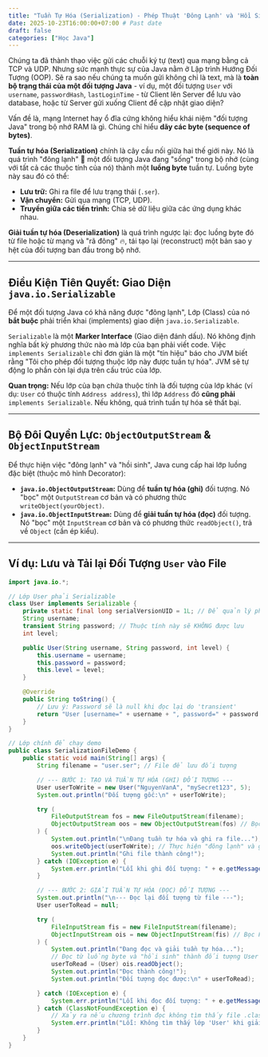 ```yaml
---
title: "Tuần Tự Hóa (Serialization) - Phép Thuật 'Đông Lạnh' và 'Hồi Sinh' Đối Tượng Java"
date: 2025-10-23T16:00:00+07:00 # Past date
draft: false
categories: ["Học Java"]
---
```


Chúng ta đã thành thạo việc gửi các chuỗi ký tự (text) qua mạng bằng cả TCP và UDP. Nhưng sức mạnh thực sự của Java nằm ở Lập trình Hướng Đối Tượng (OOP). Sẽ ra sao nếu chúng ta muốn gửi không chỉ là text, mà là **toàn bộ trạng thái của một đối tượng Java** - ví dụ, một đối tượng `User` với `username`, `passwordHash`, `lastLoginTime` - từ Client lên Server để lưu vào database, hoặc từ Server gửi xuống Client để cập nhật giao diện?

Vấn đề là, mạng Internet hay ổ đĩa cứng không hiểu khái niệm "đối tượng Java" trong bộ nhớ RAM là gì. Chúng chỉ hiểu **dãy các byte (sequence of bytes)**.

**Tuần tự hóa (Serialization)** chính là cây cầu nối giữa hai thế giới này. Nó là quá trình "đông lạnh" 🥶 một đối tượng Java đang "sống" trong bộ nhớ (cùng với tất cả các thuộc tính của nó) thành một **luồng byte** tuần tự. Luồng byte này sau đó có thể:
* **Lưu trữ:** Ghi ra file để lưu trạng thái (`.ser`).
* **Vận chuyển:** Gửi qua mạng (TCP, UDP).
* **Truyền giữa các tiến trình:** Chia sẻ dữ liệu giữa các ứng dụng khác nhau.

**Giải tuần tự hóa (Deserialization)** là quá trình ngược lại: đọc luồng byte đó từ file hoặc từ mạng và "rã đông" 🔥, tái tạo lại (reconstruct) một bản sao y hệt của đối tượng ban đầu trong bộ nhớ.

---

## Điều Kiện Tiên Quyết: Giao Diện `java.io.Serializable`

Để một đối tượng Java có khả năng được "đông lạnh", Lớp (Class) của nó **bắt buộc** phải triển khai (implements) giao diện `java.io.Serializable`.

`Serializable` là một **Marker Interface** (Giao diện đánh dấu). Nó không định nghĩa bất kỳ phương thức nào mà lớp của bạn phải viết code. Việc `implements Serializable` chỉ đơn giản là một "tín hiệu" báo cho JVM biết rằng "Tôi cho phép đối tượng thuộc lớp này được tuần tự hóa". JVM sẽ tự động lo phần còn lại dựa trên cấu trúc của lớp.

**Quan trọng:** Nếu lớp của bạn chứa thuộc tính là đối tượng của lớp khác (ví dụ: `User` có thuộc tính `Address address`), thì lớp `Address` đó **cũng phải** `implements Serializable`. Nếu không, quá trình tuần tự hóa sẽ thất bại.

---

## Bộ Đôi Quyền Lực: `ObjectOutputStream` & `ObjectInputStream`

Để thực hiện việc "đông lạnh" và "hồi sinh", Java cung cấp hai lớp luồng đặc biệt (thuộc mô hình Decorator):

* **`java.io.ObjectOutputStream`:** Dùng để **tuần tự hóa (ghi)** đối tượng. Nó "bọc" một `OutputStream` cơ bản và có phương thức `writeObject(yourObject)`.
* **`java.io.ObjectInputStream`:** Dùng để **giải tuần tự hóa (đọc)** đối tượng. Nó "bọc" một `InputStream` cơ bản và có phương thức `readObject()`, trả về `Object` (cần ép kiểu).

---

## Ví dụ: Lưu và Tải lại Đối Tượng `User` vào File

```java
import java.io.*;

// Lớp User phải Serializable
class User implements Serializable {
    private static final long serialVersionUID = 1L; // Để quản lý phiên bản
    String username;
    transient String password; // Thuộc tính này sẽ KHÔNG được lưu
    int level;

    public User(String username, String password, int level) {
        this.username = username;
        this.password = password;
        this.level = level;
    }

    @Override
    public String toString() {
        // Lưu ý: Password sẽ là null khi đọc lại do 'transient'
        return "User [username=" + username + ", password=" + password + ", level=" + level + "]";
    }
}

// Lớp chính để chạy demo
public class SerializationFileDemo {
    public static void main(String[] args) {
        String filename = "user.ser"; // File để lưu đối tượng

        // --- BƯỚC 1: TẠO VÀ TUẦN TỰ HÓA (GHI) ĐỐI TƯỢNG ---
        User userToWrite = new User("NguyenVanA", "mySecret123", 5);
        System.out.println("Đối tượng gốc:\n" + userToWrite);

        try (
            FileOutputStream fos = new FileOutputStream(filename);
            ObjectOutputStream oos = new ObjectOutputStream(fos) // Bọc FileOutputStream
        ) {
            System.out.println("\nĐang tuần tự hóa và ghi ra file...");
            oos.writeObject(userToWrite); // Thực hiện "đông lạnh" và ghi
            System.out.println("Ghi file thành công!");
        } catch (IOException e) {
            System.err.println("Lỗi khi ghi đối tượng: " + e.getMessage());
        }

        // --- BƯỚC 2: GIẢI TUẦN TỰ HÓA (ĐỌC) ĐỐI TƯỢNG ---
        System.out.println("\n--- Đọc lại đối tượng từ file ---");
        User userToRead = null;

        try (
            FileInputStream fis = new FileInputStream(filename);
            ObjectInputStream ois = new ObjectInputStream(fis) // Bọc FileInputStream
        ) {
            System.out.println("Đang đọc và giải tuần tự hóa...");
            // Đọc từ luồng byte và "hồi sinh" thành đối tượng User
            userToRead = (User) ois.readObject(); 
            System.out.println("Đọc thành công!");
            System.out.println("Đối tượng đọc được:\n" + userToRead);

        } catch (IOException e) {
            System.err.println("Lỗi khi đọc đối tượng: " + e.getMessage());
        } catch (ClassNotFoundException e) {
            // Xảy ra nếu chương trình đọc không tìm thấy file .class của lớp User
            System.err.println("Lỗi: Không tìm thấy lớp 'User' khi giải tuần tự hóa.");
        }
    }
}
